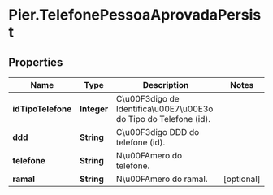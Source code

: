 # Pier.TelefonePessoaAprovadaPersist

## Properties
Name | Type | Description | Notes
------------ | ------------- | ------------- | -------------
**idTipoTelefone** | **Integer** | C\u00F3digo de Identifica\u00E7\u00E3o do Tipo do Telefone (id). | 
**ddd** | **String** | C\u00F3digo DDD do telefone (id). | 
**telefone** | **String** | N\u00FAmero do telefone. | 
**ramal** | **String** | N\u00FAmero do ramal. | [optional] 


